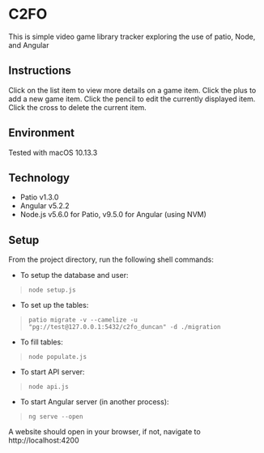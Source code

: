 # C2FO

This is simple video game library tracker exploring the use of patio, Node, and Angular

## Instructions

Click on the list item to view more details on a game item. Click the plus to add a new game item. Click the pencil to edit the currently displayed item. Click the cross to delete the current item.

## Environment

Tested with macOS 10.13.3

## Technology

- Patio v1.3.0
- Angular v5.2.2
- Node.js v5.6.0 for Patio, v9.5.0 for Angular (using NVM)

## Setup

From the project directory, run the following shell commands:

- To setup the database and user:
> `node setup.js`

- To set up the tables:
> `patio migrate -v --camelize -u "pg://test@127.0.0.1:5432/c2fo_duncan" -d ./migration`

- To fill tables:
> `node populate.js`

- To start API server:
> `node api.js`

- To start Angular server (in another process):
> `ng serve --open`

A website should open in your browser, if not, navigate to http://localhost:4200
